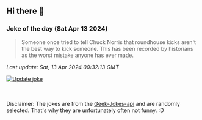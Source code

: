 ## Hi there 👋

### Joke of the day (Sat Apr 13 2024)
<!-- joke -->
>Someone once tried to tell Chuck Norris that roundhouse kicks aren't the best way to kick someone. This has been recorded by historians as the worst mistake anyone has ever made.
<!-- /joke -->

*Last update: Sat, 13 Apr 2024 00:32:13 GMT*

[![Update joke](https://github.com/nclskfm/nclskfm/actions/workflows/joke.yml/badge.svg)](https://github.com/nclskfm/nclskfm/actions/workflows/joke.yml)

<br><br>
Disclaimer: The jokes are from the [Geek-Jokes-api](https://github.com/sameerkumar18/geek-joke-api) and are randomly selected. That's why they are unfortunately often not funny. :D

